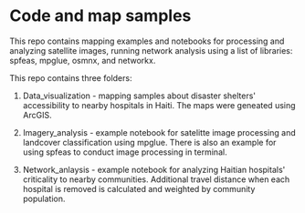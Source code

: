 # Code and map samples

This repo contains mapping examples and notebooks for processing and analyzing satellite images, running network analysis using a list of libraries: spfeas, mpglue, osmnx, and networkx. 

This repo contains three folders:

1. Data_visualization - mapping samples about disaster shelters' accessibility to nearby hospitals in Haiti. The maps were geneated using ArcGIS.

2. Imagery_analysis - example notebook for satelitte image processing and landcover classification using mpglue. There is also an example for using spfeas to conduct image processing in terminal.

3. Network_anlaysis - example notebook for analyzing Haitian hospitals' criticality to nearby communities. Additional travel distance when each hospital is removed is calculated and weighted by community population. 
